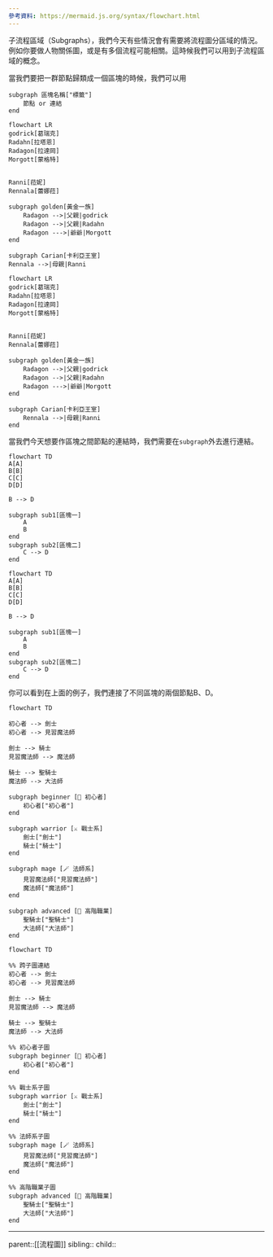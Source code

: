 ```yaml
---
參考資料: https://mermaid.js.org/syntax/flowchart.html
---
```

子流程區域（Subgraphs），我們今天有些情況會有需要將流程圖分區域的情況。例如你要做人物關係圖，或是有多個流程可能相關。這時候我們可以用到子流程區域的概念。

當我們要把一群節點歸類成一個區塊的時候，我們可以用
```Mermaid
subgraph 區塊名稱["標籤"]
	節點 or 連結
end
```

```Mermaid
flowchart LR
godrick[葛瑞克]
Radahn[拉塔恩]
Radagon[拉達岡]
Morgott[蒙格特]

  
Ranni[菈妮]
Rennala[蕾娜菈]

subgraph golden[黃金一族]
	Radagon -->|父親|godrick
	Radagon -->|父親|Radahn
	Radagon --->|爺爺|Morgott
end

subgraph Carian[卡利亞王室]
Rennala -->|母親|Ranni
```
```mermaid
flowchart LR
godrick[葛瑞克]
Radahn[拉塔恩]
Radagon[拉達岡]
Morgott[蒙格特]

  
Ranni[菈妮]
Rennala[蕾娜菈]

subgraph golden[黃金一族]
	Radagon -->|父親|godrick
	Radagon -->|父親|Radahn
	Radagon --->|爺爺|Morgott
end

subgraph Carian[卡利亞王室]
	Rennala -->|母親|Ranni
end
```
當我們今天想要作區塊之間節點的連結時，我們需要在`subgraph`外去進行連結。
```Mermaid
flowchart TD
A[A]
B[B]
C[C]
D[D]

B --> D

subgraph sub1[區塊一]
	A
	B
end
subgraph sub2[區塊二]
	C --> D
end
```
```mermaid
flowchart TD
A[A]
B[B]
C[C]
D[D]

B --> D

subgraph sub1[區塊一]
	A
	B
end
subgraph sub2[區塊二]
	C --> D
end
```
你可以看到在上面的例子，我們連接了不同區塊的兩個節點B、D。

```Mermaid
flowchart TD

初心者 --> 劍士
初心者 --> 見習魔法師

劍士 --> 騎士
見習魔法師 --> 魔法師

騎士 --> 聖騎士
魔法師 --> 大法師

subgraph beginner [👶 初心者]
    初心者["初心者"]
end

subgraph warrior [⚔️ 戰士系]
    劍士["劍士"]
    騎士["騎士"]
end

subgraph mage [🪄 法師系]
    見習魔法師["見習魔法師"]
    魔法師["魔法師"]
end

subgraph advanced [🌟 高階職業]
    聖騎士["聖騎士"]
    大法師["大法師"]
end
```
```mermaid
flowchart TD

%% 跨子圖連結
初心者 --> 劍士
初心者 --> 見習魔法師

劍士 --> 騎士
見習魔法師 --> 魔法師

騎士 --> 聖騎士
魔法師 --> 大法師

%% 初心者子圖
subgraph beginner [👶 初心者]
    初心者["初心者"]
end

%% 戰士系子圖
subgraph warrior [⚔️ 戰士系]
    劍士["劍士"]
    騎士["騎士"]
end

%% 法師系子圖
subgraph mage [🪄 法師系]
    見習魔法師["見習魔法師"]
    魔法師["魔法師"]
end

%% 高階職業子圖
subgraph advanced [🌟 高階職業]
    聖騎士["聖騎士"]
    大法師["大法師"]
end
```
- - -
parent::[[流程圖]]
sibling::
child::
